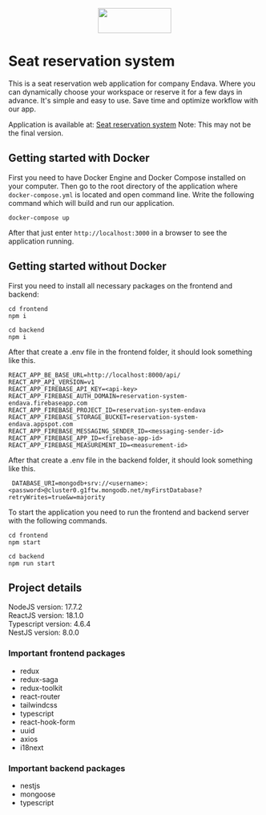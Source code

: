 <p align="center">
<img style="display: block;margin-left: auto;margin-right: auto;" src="https://user-images.githubusercontent.com/78727019/168024641-ef9488f8-f094-4b52-85b4-d2cbf7e68d5d.png" width="146.5" height="50">
</p>

# Seat reservation system
This is a seat reservation web application for company Endava. Where you can dynamically choose your workspace or reserve it for a few days in advance. It's simple and easy to use. Save time and optimize workflow with our app. 

Application is available at: [Seat reservation system](https://workspace-reservation-endava.herokuapp.com/sign-in)
Note: This may not be the final version.

## Getting started with Docker
First you need to have Docker Engine and Docker Compose installed on your computer. Then go to the root directory of the application where `docker-compose.yml` is located and open command line. Write the following command which will build and run our application.
```
docker-compose up
```
After that just enter `http://localhost:3000` in a browser to see the application running.

## Getting started without Docker
First you need to install all necessary packages on the frontend and backend:
```
cd frontend
npm i

cd backend
npm i
```
After that create a .env file in the frontend folder, it should look something like this.
```
REACT_APP_BE_BASE_URL=http://localhost:8000/api/
REACT_APP_API_VERSION=v1
REACT_APP_FIREBASE_API_KEY=<api-key>
REACT_APP_FIREBASE_AUTH_DOMAIN=reservation-system-endava.firebaseapp.com
REACT_APP_FIREBASE_PROJECT_ID=reservation-system-endava
REACT_APP_FIREBASE_STORAGE_BUCKET=reservation-system-endava.appspot.com
REACT_APP_FIREBASE_MESSAGING_SENDER_ID=<messaging-sender-id>
REACT_APP_FIREBASE_APP_ID=<firebase-app-id>
REACT_APP_FIREBASE_MEASUREMENT_ID=<measurement-id>
```
After that create a .env file in the backend folder, it should look something like this.
```
 DATABASE_URI=mongodb+srv://<username>:<password>@cluster0.g1ftw.mongodb.net/myFirstDatabase?retryWrites=true&w=majority
```
To start the application you need to run the frontend and backend server with the following commands.
```
cd frontend
npm start

cd backend
npm run start
```

## Project details
NodeJS version: 17.7.2 <br/>
ReactJS version: 18.1.0 <br/>
Typescript version: 4.6.4 <br/>
NestJS version: 8.0.0 <br/>
### Important frontend packages
- redux
- redux-saga
- redux-toolkit
- react-router
- tailwindcss
- typescript
- react-hook-form
- uuid
- axios
- i18next
### Important backend packages
- nestjs
- mongoose
- typescript
